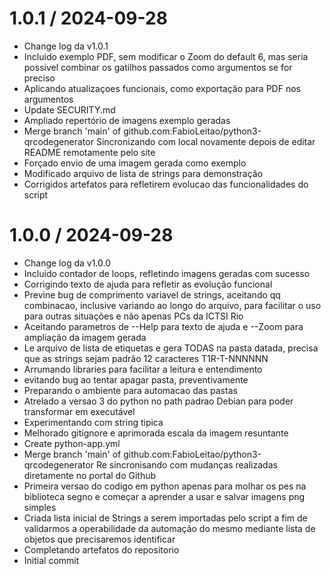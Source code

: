 
1.0.1 / 2024-09-28
==================

  * Change log da v1.0.1
  * Incluido exemplo PDF, sem modificar o Zoom do default 6, mas seria possivel combinar os gatilhos passados como argumentos se for preciso
  * Aplicando atualizaçoes funcionais, como exportação para PDF nos argumentos
  * Update SECURITY.md
  * Ampliado repertório de imagens exemplo geradas
  * Merge branch 'main' of github.com:FabioLeitao/python3-qrcodegenerator Sincronizando com local novamente depois de editar README remotamente pelo site
  * Forçado envio de uma imagem gerada como exemplo
  * Modificado arquivo de lista de strings para demonstração
  * Corrigidos artefatos para refletirem evolucao das funcionalidades do script

1.0.0 / 2024-09-28
==================

  * Change log da v1.0.0
  * Incluido contador de loops, refletindo imagens geradas com sucesso
  * Corrigindo texto de ajuda para refletir as evolução funcional
  * Previne bug de comprimento variavel de strings, aceitando qq combinacao, inclusive variando ao longo do arquivo, para facilitar o uso para outras situações e não apenas PCs da ICTSI Rio
  * Aceitando parametros de --Help para texto de ajuda e --Zoom para ampliação da imagem gerada
  * Le arquivo de lista de etiquetas e gera TODAS na pasta datada, precisa que as strings sejam padrão 12 caracteres T1R-T-NNNNNN
  * Arrumando libraries para facilitar a leitura e entendimento
  * evitando bug ao tentar apagar pasta, preventivamente
  * Preparando o ambiente para automacao das pastas
  * Atrelado a versao 3 do python no path padrao Debian para poder transformar em executável
  * Experimentando com string tipica
  * Melhorado gitignore e aprimorada escala da imagem resuntante
  * Create python-app.yml
  * Merge branch 'main' of github.com:FabioLeitao/python3-qrcodegenerator Re sincronisando com mudanças realizadas diretamente no portal do Github
  * Primeira versao do codigo em python apenas para molhar os pes na biblioteca segno e começar a aprender a usar e salvar imagens png simples
  * Criada lista inicial de Strings a serem importadas pelo script a fim de validarmos a operabilidade da automação do mesmo mediante lista de objetos que precisaremos identificar
  * Completando artefatos do repositorio
  * Initial commit
